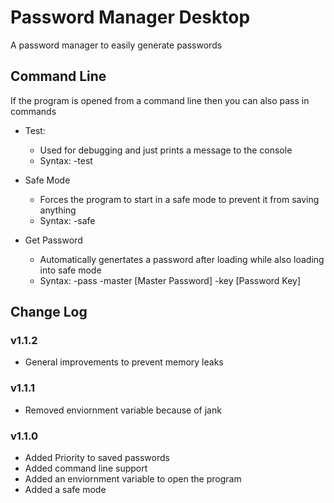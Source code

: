 # Password Manager Desktop

A password manager to easily generate passwords

## Command Line

If the program is opened from a command line then you can also pass in commands

- Test:
    - Used for debugging and just prints a message to the console
    - Syntax: -test

- Safe Mode
    - Forces the program to start in a safe mode to prevent it from saving anything
    - Syntax: -safe

- Get Password
    - Automatically genertates a password after loading while also loading into safe mode
    - Syntax: -pass -master [Master Password] -key [Password Key]

## Change Log

### v1.1.2
- General improvements to prevent memory leaks

### v1.1.1
- Removed enviornment variable because of jank

### v1.1.0
- Added Priority to saved passwords
- Added command line support
- Added an enviornment variable to open the program
- Added a safe mode